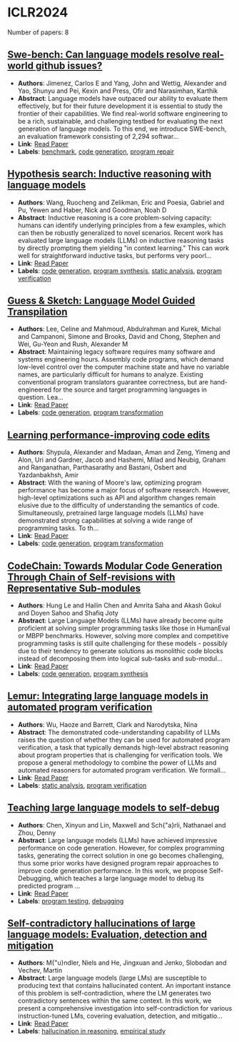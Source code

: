 # ICLR2024

Number of papers: 8

## [Swe-bench: Can language models resolve real-world github issues?](paper_1.md)
- **Authors**: Jimenez, Carlos E and Yang, John and Wettig, Alexander and Yao, Shunyu and Pei, Kexin and Press, Ofir and Narasimhan, Karthik
- **Abstract**: Language models have outpaced our ability to evaluate them effectively, but for their future development it is essential to study the frontier of their capabilities. We find real-world software engineering to be a rich, sustainable, and challenging testbed for evaluating the next generation of language models. To this end, we introduce SWE-bench, an evaluation framework consisting of 2,294 softwar...
- **Link**: [Read Paper](https://arxiv.org/pdf/2310.06770)
- **Labels**: [benchmark](../../labels/benchmark.md), [code generation](../../labels/code_generation.md), [program repair](../../labels/program_repair.md)

## [Hypothesis search: Inductive reasoning with language models](paper_2.md)
- **Authors**: Wang, Ruocheng and Zelikman, Eric and Poesia, Gabriel and Pu, Yewen and Haber, Nick and Goodman, Noah D
- **Abstract**: Inductive reasoning is a core problem-solving capacity: humans can identify underlying principles from a few examples, which can then be robustly generalized to novel scenarios. Recent work has evaluated large language models (LLMs) on inductive reasoning tasks by directly prompting them yielding "in context learning." This can work well for straightforward inductive tasks, but performs very poorl...
- **Link**: [Read Paper](https://openreview.net/forum?id=G7UtIGQmjm)
- **Labels**: [code generation](../../labels/code_generation.md), [program synthesis](../../labels/program_synthesis.md), [static analysis](../../labels/static_analysis.md), [program verification](../../labels/program_verification.md)

## [Guess \& Sketch: Language Model Guided Transpilation](paper_3.md)
- **Authors**: Lee, Celine and Mahmoud, Abdulrahman and Kurek, Michal and Campanoni, Simone and Brooks, David and Chong, Stephen and Wei, Gu-Yeon and Rush, Alexander M
- **Abstract**: Maintaining legacy software requires many software and systems engineering hours. Assembly code programs, which demand low-level control over the computer machine state and have no variable names, are particularly difficult for humans to analyze. Existing conventional program translators guarantee correctness, but are hand-engineered for the source and target programming languages in question. Lea...
- **Link**: [Read Paper](https://openreview.net/forum?id=qPFsIbF3V6)
- **Labels**: [code generation](../../labels/code_generation.md), [program transformation](../../labels/program_transformation.md)

## [Learning performance-improving code edits](paper_4.md)
- **Authors**: Shypula, Alexander and Madaan, Aman and Zeng, Yimeng and Alon, Uri and Gardner, Jacob and Hashemi, Milad and Neubig, Graham and Ranganathan, Parthasarathy and Bastani, Osbert and Yazdanbakhsh, Amir
- **Abstract**: With the waning of Moore's law, optimizing program performance has become a major focus of software research. However, high-level optimizations such as API and algorithm changes remain elusive due to the difficulty of understanding the semantics of code. Simultaneously, pretrained large language models (LLMs) have demonstrated strong capabilities at solving a wide range of programming tasks. To th...
- **Link**: [Read Paper](https://arxiv.org/pdf/2302.07867)
- **Labels**: [code generation](../../labels/code_generation.md), [program transformation](../../labels/program_transformation.md)

## [CodeChain: Towards Modular Code Generation Through Chain of Self-revisions with Representative Sub-modules](paper_5.md)
- **Authors**: Hung Le and Hailin Chen and Amrita Saha and Akash Gokul and Doyen Sahoo and Shafiq Joty
- **Abstract**: Large Language Models (LLMs) have already become quite proficient at solving simpler programming tasks like those in HumanEval or MBPP benchmarks. However, solving more complex and competitive programming tasks is still quite challenging for these models - possibly due to their tendency to generate solutions as monolithic code blocks instead of decomposing them into logical sub-tasks and sub-modul...
- **Link**: [Read Paper](https://openreview.net/forum?id=vYhglxSj8j)
- **Labels**: [code generation](../../labels/code_generation.md), [program synthesis](../../labels/program_synthesis.md)

## [Lemur: Integrating large language models in automated program verification](paper_6.md)
- **Authors**: Wu, Haoze and Barrett, Clark and Narodytska, Nina
- **Abstract**: The demonstrated code-understanding capability of LLMs raises the question of whether they can be used for automated program verification, a task that typically demands high-level abstract reasoning about program properties that is challenging for verification tools. We propose a general methodology to combine the power of LLMs and automated reasoners for automated program verification. We formall...
- **Link**: [Read Paper](https://openreview.net/forum?id=Q3YaCghZNt)
- **Labels**: [static analysis](../../labels/static_analysis.md), [program verification](../../labels/program_verification.md)

## [Teaching large language models to self-debug](paper_7.md)
- **Authors**: Chen, Xinyun and Lin, Maxwell and Sch{\"a}rli, Nathanael and Zhou, Denny
- **Abstract**: Large language models (LLMs) have achieved impressive performance on code generation. However, for complex programming tasks, generating the correct solution in one go becomes challenging, thus some prior works have designed program repair approaches to improve code generation performance. In this work, we propose Self-Debugging, which teaches a large language model to debug its predicted program ...
- **Link**: [Read Paper](https://openreview.net/forum?id=KuPixIqPiq)
- **Labels**: [program testing](../../labels/program_testing.md), [debugging](../../labels/debugging.md)

## [Self-contradictory hallucinations of large language models: Evaluation, detection and mitigation](paper_8.md)
- **Authors**: M{\"u}ndler, Niels and He, Jingxuan and Jenko, Slobodan and Vechev, Martin
- **Abstract**: Large language models (large LMs) are susceptible to producing text that contains hallucinated content. An important instance of this problem is self-contradiction, where the LM generates two contradictory sentences within the same context. In this work, we present a comprehensive investigation into self-contradiction for various instruction-tuned LMs, covering evaluation, detection, and mitigatio...
- **Link**: [Read Paper](https://arxiv.org/abs/2305.15852)
- **Labels**: [hallucination in reasoning](../../labels/hallucination_in_reasoning.md), [empirical study](../../labels/empirical_study.md)

